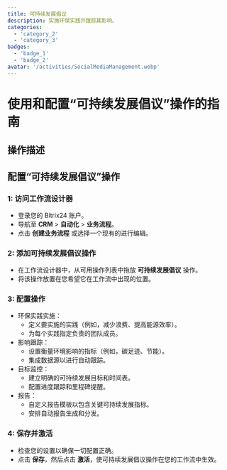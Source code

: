 ```yaml
---
title: 可持续发展倡议
description: 实施环保实践并跟踪其影响。
categories: 
  - 'category_2'
  - 'category_3'
badges: 
  - 'badge_1'
  - 'badge_2'
avatar: '/activities/SocialMediaManagement.webp'
---
```


# 使用和配置“可持续发展倡议”操作的指南

## 操作描述

## **配置“可持续发展倡议”操作**

### 1: 访问工作流设计器
- 登录您的 Bitrix24 账户。
- 导航至 **CRM** > **自动化** > **业务流程**。
- 点击 **创建业务流程** 或选择一个现有的进行编辑。

### 2: 添加可持续发展倡议操作
- 在工作流设计器中，从可用操作列表中拖放 **可持续发展倡议** 操作。
- 将该操作放置在您希望它在工作流中出现的位置。

### 3: 配置操作
- 环保实践实施：
  - 定义要实施的实践（例如，减少浪费、提高能源效率）。
  - 为每个实践指定负责的团队成员。
- 影响跟踪：
  - 设置衡量环境影响的指标（例如，碳足迹、节能）。
  - 集成数据源以进行自动跟踪。
- 目标监控：
  - 建立明确的可持续发展目标和时间表。
  - 配置进度跟踪和里程碑提醒。
- 报告：
  - 自定义报告模板以包含关键可持续发展指标。
  - 安排自动报告生成和分发。

### 4: 保存并激活
- 检查您的设置以确保一切配置正确。
- 点击 **保存**，然后点击 **激活**，使可持续发展倡议操作在您的工作流中生效。
